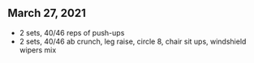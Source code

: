 ## March 27, 2021
- 2 sets, 40/46 reps of push-ups
- 2 sets, 40/46 ab crunch, leg raise, circle 8, chair sit ups, windshield wipers mix 
